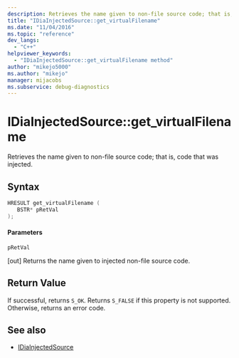 ```yaml
---
description: Retrieves the name given to non-file source code; that is, code that was injected.
title: "IDiaInjectedSource::get_virtualFilename"
ms.date: "11/04/2016"
ms.topic: "reference"
dev_langs:
  - "C++"
helpviewer_keywords:
  - "IDiaInjectedSource::get_virtualFilename method"
author: "mikejo5000"
ms.author: "mikejo"
manager: mijacobs
ms.subservice: debug-diagnostics
---
```


# IDiaInjectedSource::get_virtualFilename

Retrieves the name given to non-file source code; that is, code that was injected.

## Syntax

```c++
HRESULT get_virtualFilename ( 
   BSTR* pRetVal
);
```

#### Parameters

 `pRetVal`

[out] Returns the name given to injected non-file source code.

## Return Value

If successful, returns `S_OK`. Returns `S_FALSE` if this property is not supported. Otherwise, returns an error code.

## See also

- [IDiaInjectedSource](../../debugger/debug-interface-access/idiainjectedsource.md)
